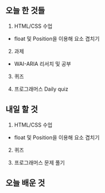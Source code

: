 ## 오늘 한 것들 

1. HTML/CSS 수업 

- float 및 Position을 이용해 요소 겹치기 

2. 과제 

- WAI-ARIA 리서치 및 공부 

3. 퀴즈 

4. 프로그래머스 Daily quiz

## 내일 할 것 

1. HTML/CSS 수업 

- float 및 Position을 이용해 요소 겹치기 

2. 퀴즈 

3. 프로그래머스 문제 풀기 


## 오늘 배운 것 

